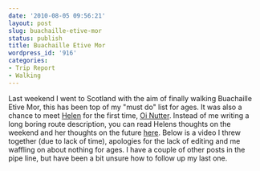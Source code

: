 ```yaml
---
date: '2010-08-05 09:56:21'
layout: post
slug: buachaille-etive-mor
status: publish
title: Buachaille Etive Mor
wordpress_id: '916'
categories:
- Trip Report
- Walking
---
```


Last weekend I went to Scotland with the aim of finally walking Buachaille Etive Mor, this has been top of my "must do" list for ages. It was also a chance to meet [Helen](http://twitter.com/HelenJFisher/) for the first time, [Oi Nutter](http://www.youtube.com/watch?v=83n3X0S_lFE). Instead of me writing a long boring route description, you can read Helens thoughts on the weekend and her thoughts on the future [here](http://helenswonderings.blogspot.com/2010/08/post-scotland-blues.html). Below is a video I threw together (due to lack of time), apologies for the lack of editing and me waffling on about nothing for ages.  I have a couple of other posts in the pipe line, but have been a bit unsure how to follow up my last one.
